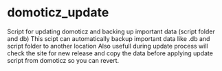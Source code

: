 # domoticz_update
Script for updating domoticz and backing up important data (script folder and db)
This scipt can automatically backup important data like .db and script folder to another location 
Also usefull during update process will check the site for new release and copy the data before applying update script from domoticz so you can revert. 
